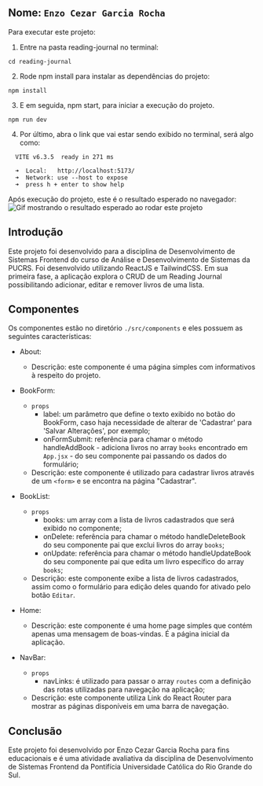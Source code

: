 ## Nome: `Enzo Cezar Garcia Rocha`

Para executar este projeto:

1. Entre na pasta reading-journal no terminal:
```
cd reading-journal
```

2. Rode npm install para instalar as dependências do projeto:


```
npm install
```

3. E em seguida, npm start, para iniciar a execução do projeto.

```
npm run dev
```

4. Por último, abra o link que vai estar sendo exibido no terminal, será algo como:

```
  VITE v6.3.5  ready in 271 ms

  ➜  Local:   http://localhost:5173/
  ➜  Network: use --host to expose
  ➜  press h + enter to show help
```

Após execução do projeto, este é o resultado esperado no navegador:
![Gif mostrando o resultado esperado ao rodar este projeto](./resultado.gif)

## Introdução

Este projeto foi desenvolvido para a disciplina de Desenvolvimento de Sistemas Frontend do curso de Análise e Desenvolvimento de Sistemas da PUCRS. Foi desenvolvido utilizando ReactJS e TailwindCSS. Em sua primeira fase, a aplicação explora o CRUD de um Reading Journal possibilitando adicionar, editar e remover livros de uma lista.

## Componentes

Os componentes estão no diretório `./src/components` e eles possuem as seguintes características:

- About:
  - Descrição: este componente é uma página simples com informativos à respeito do projeto.

- BookForm:
  - `props`
    - label: um parâmetro que define o texto exibido no botão do BookForm, caso haja necessidade de alterar de 'Cadastrar' para 'Salvar Alterações', por exemplo;
    - onFormSubmit: referência para chamar o método handleAddBook - adiciona livros no array ``books`` encontrado em ``App.jsx`` - do seu componente pai passando os dados do formulário;
  - Descrição: este componente é utilizado para cadastrar livros através de um `<form>` e se encontra na página "Cadastrar".

- BookList:
  - `props`
    - books: um array com a lista de livros cadastrados que será exibido no componente;
    - onDelete: referência para chamar o método handleDeleteBook do seu componente pai que exclui livros do array `books`;
    - onUpdate: referência para chamar o método handleUpdateBook do seu componente pai que edita um livro específico do array `books`;
  - Descrição: este componente exibe a lista de livros cadastrados, assim como o formulário para edição deles quando for ativado pelo botão `Editar`.

- Home:
  - Descrição: este componente é uma home page simples que contém apenas uma mensagem de boas-vindas. É a página inicial da aplicação.

- NavBar:
  - `props`
    - navLinks: é utilizado para passar o array ``routes`` com a definição das rotas utilizadas para navegação na aplicação;
  - Descrição: este componente utiliza Link do React Router para mostrar as páginas disponíveis em uma barra de navegação.

## Conclusão

Este projeto foi desenvolvido por Enzo Cezar Garcia Rocha para fins educacionais e é uma atividade avaliativa da disciplina de Desenvolvimento de Sistemas Frontend da Pontifícia Universidade Católica do Rio Grande do Sul.

